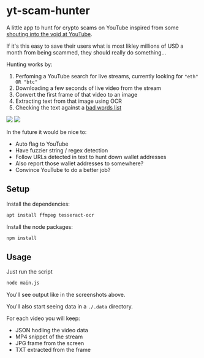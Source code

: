 # yt-scam-hunter

A little app to hunt for crypto scams on YouTube inspired from some [shouting into the void at YouTube](https://twitter.com/addshore/status/1520154767036751873).

If it's this easy to save their users what is most likley millions of USD a month from being scammed, they should really do something...

Hunting works by:

1) Perfoming a YouTube search for live streams, currently looking for `"eth" OR "btc"`
2) Downloading a few seconds of live video from the stream
3) Convert the first frame of that video to an image
4) Extracting text from that image using OCR
5) Checking the text against a [bad words list](./badlist.txt) 

![](https://i.imgur.com/A9uR5fX.png)
![](https://i.imgur.com/RI3DpW1.png)

In the future it would be nice to:

- Auto flag to YouTube
- Have fuzzier string / regex detection
- Follow URLs detected in text to hunt down wallet addresses
- Also report those wallet addresses to somewhere?
- Convince YouTube to do a better job?

## Setup

Install the dependencies:

```sh
apt install ffmpeg tesseract-ocr
```

Install the node packages:

```sh
npm install
```

## Usage

Just run the script

```sh
node main.js
```

You'll see output like in the screenshots above.

You'll also start seeing data in a `./.data` directory.

For each video you will keep:

- JSON hodling the video data
- MP4 snippet of the stream
- JPG frame from the screen
- TXT extracted from the frame